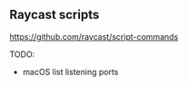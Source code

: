## Raycast scripts

https://github.com/raycast/script-commands

TODO:

- macOS list listening ports
